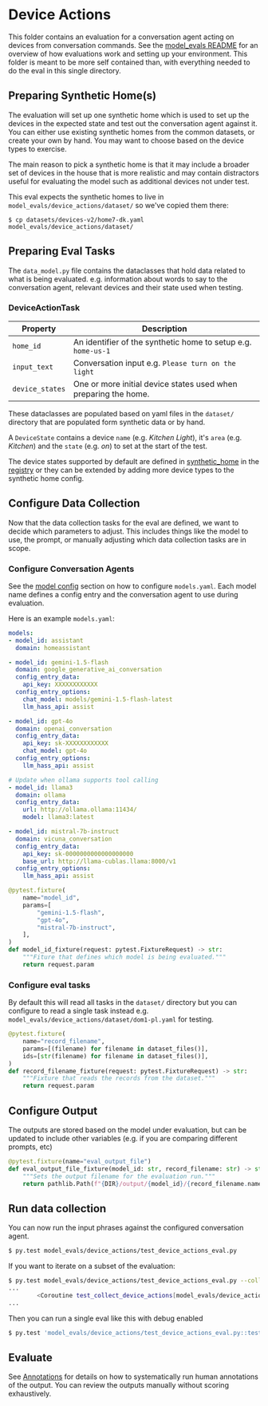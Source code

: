 # Device Actions

This folder contains an evaluation for a conversation agent acting on devices from
conversation commands. See the [model_evals README](../README.md)
for an overview of how evaluations work and setting up your environment. This
folder is meant to be more self contained than, with everything needed to do
the eval in this single directory.

## Preparing Synthetic Home(s)

The evaluation will set up one synthetic home which is used to set up the devices
in the expected state and test out the conversation agent against it. You can
either use existing synthetic homes from the common datasets, or create your own
by hand. You may want to choose based on the device types to exercise.

The main reason to pick a synthetic home is that it may include a broader set of
devices in the house that is more realistic and may contain distractors useful
for evaluating the model such as additional devices not under test.

This eval expects the synthetic homes to live in `model_evals/device_actions/dataset/`
so we've copied them there:

```
$ cp datasets/devices-v2/home7-dk.yaml model_evals/device_actions/dataset/
```

## Preparing Eval Tasks

The `data_model.py` file contains the dataclasses that hold data related to what
is being evaluated. e.g. information about words to say to the conversation agent,
relevant devices and their state used when testing.

### DeviceActionTask

| Property        | Description                                                     |
| --------------- | --------------------------------------------------------------- |
| `home_id`       | An identifier of the synthetic home to setup e.g. `home-us-1`   |
| `input_text`    | Conversation input e.g. `Please turn on the light`              |
| `device_states` | One or more initial device states used when preparing the home. |

These dataclasses are populated based on yaml files in the `dataset/` directory
that are populated form synthetic data or by hand.

A `DeviceState` contains a device `name` (e.g. _Kitchen Light_), it's `area` (e.g. _Kitchen_)
and the `state` (e.g. _on_) to set at the start of the test.

The device states supported by default are defined in [synthetic_home](https://github.com/allenporter/synthetic-home) in the [registry](https://github.com/allenporter/synthetic-home/tree/main/synthetic_home/registry) or they can be extended by adding more device types to the synthetic home config.

## Configure Data Collection

Now that the data collection tasks for the eval are defined, we want to decide
which parameters to adjust. This includes things like the model to use, the prompt,
or manually adjusting which data collection tasks are in scope.

### Configure Conversation Agents

See the [model config](../README.md) section on how to configure `models.yaml`. Each
model name defines a config entry and the conversation agent to use during evaluation.

Here is an example `models.yaml`:

```yaml
models:
- model_id: assistant
  domain: homeassistant

- model_id: gemini-1.5-flash
  domain: google_generative_ai_conversation
  config_entry_data:
    api_key: XXXXXXXXXXXX
  config_entry_options:
    chat_model: models/gemini-1.5-flash-latest
    llm_hass_api: assist

- model_id: gpt-4o
  domain: openai_conversation
  config_entry_data:
    api_key: sk-XXXXXXXXXXXX
    chat_model: gpt-4o
  config_entry_options:
    llm_hass_api: assist

# Update when ollama supports tool calling
- model_id: llama3
  domain: ollama
  config_entry_data:
    url: http://ollama.ollama:11434/
    model: llama3:latest

- model_id: mistral-7b-instruct
  domain: vicuna_conversation
  config_entry_data:
    api_key: sk-0000000000000000000
    base_url: http://llama-cublas.llama:8000/v1
  config_entry_options:
    llm_hass_api: assist
```

```python
@pytest.fixture(
    name="model_id",
    params=[
        "gemini-1.5-flash",
        "gpt-4o",
        "mistral-7b-instruct",
    ],
)
def model_id_fixture(request: pytest.FixtureRequest) -> str:
    """Fiture that defines which model is being evaluated."""
    return request.param
```

### Configure eval tasks

By default this will read all tasks in the `dataset/` directory but you can configure
to read a single task instead e.g. `model_evals/device_actions/dataset/dom1-pl.yaml` for testing.

```python
@pytest.fixture(
    name="record_filename",
    params=[(filename) for filename in dataset_files()],
    ids=[str(filename) for filename in dataset_files()],
)
def record_filename_fixture(request: pytest.FixtureRequest) -> str:
    """Fixture that reads the records from the dataset."""
    return request.param
```

## Configure Output

The outputs are stored based on the model under evaluation, but can be updated
to include other variables (e.g. if you are comparing different prompts, etc)

```python
@pytest.fixture(name="eval_output_file")
def eval_output_file_fixture(model_id: str, record_filename: str) -> str:
    """Sets the output filename for the evaluation run."""
    return pathlib.Path(f"{DIR}/output/{model_id}/{record_filename.name}.yaml")
```

## Run data collection

You can now run the input phrases against the configured conversation agent.

```bash
$ py.test model_evals/device_actions/test_device_actions_eval.py
```

If you want to iterate on a subset of the evaluation:

```bash
$ py.test model_evals/device_actions/test_device_actions_eval.py --collect-only
...
        <Coroutine test_collect_device_actions[model_evals/device_actions/dataset/home5-cn-fan.yaml-assistant]>
...
```

Then you can run a single eval like this with debug enabled

```bash
$ py.test 'model_evals/device_actions/test_device_actions_eval.py::test_collect_device_actions[model_evals/device_actions/dataset/dom1-pl-todo-list.yaml-assistant]' -s -vv
```

## Evaluate

See [Annotations](../../script/README.md) for details on how to systematically
run human annotations of the output. You can review the outputs manually without
scoring exhaustively.
